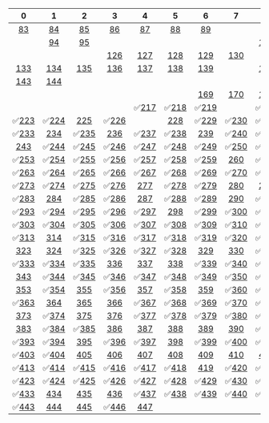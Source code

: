 | 0 | 1 | 2 | 3 | 4 | 5 | 6 | 7 | 8 | 9 |
| :---: | :---: | :---: | :---: | :---: | :---: | :---: | :---: | :---: | :---: |
| [83](./contest/0/083/) | [84](./contest/0/084/) | [85](./contest/0/085/) | [86](./contest/0/086/) | [87](./contest/0/087/) | [88](./contest/0/088/) | [89](./contest/0/089/) |  |  |  |
|  | [94](./contest/0/094/) | [95](./contest/0/095/) |  |  |  |  |  | [101](./contest/1/101/) |  |
|  |  |  | [126](./contest/1/126/) | [127](./contest/1/127/) | [128](./contest/1/128/) | [129](./contest/1/129/) | [130](./contest/1/130/) |  | [132](./contest/1/132/) |
| [133](./contest/1/133/) | [134](./contest/1/134/) | [135](./contest/1/135/) | [136](./contest/1/136/) | [137](./contest/1/137/) | [138](./contest/1/138/) | [139](./contest/1/139/) |  | [141](./contest/1/141/) | [142](./contest/1/142/) |
| [143](./contest/1/143/) | [144](./contest/1/144/) |  |  |  |  |  |  |  |  |
|  |  |  |  |  |  | [169](./contest/1/169/) | [170](./contest/1/170/) | [171](./contest/1/171/) |  |
|  |  |  |  | ✅[217](./contest/2/217/) | ✅[218](./contest/2/218/) | ✅[219](./contest/2/219/) |  | ✅[221](./contest/2/221/) | ✅[222](./contest/2/222/) |
| ✅[223](./contest/2/223/) | ✅[224](./contest/2/224/) | [225](./contest/2/225/) | ✅[226](./contest/2/226/) |  | [228](./contest/2/228/) | ✅[229](./contest/2/229/) | ✅[230](./contest/2/230/) | ✅[231](./contest/2/231/) | ✅[232](./contest/2/232/) |
| ✅[233](./contest/2/233/) | [234](./contest/2/234/) | ✅[235](./contest/2/235/) | [236](./contest/2/236/) | ✅[237](./contest/2/237/) | ✅[238](./contest/2/238/) | [239](./contest/2/239/) | ✅[240](./contest/2/240/) | ✅[241](./contest/2/241/) | ✅[242](./contest/2/242/) |
| [243](./contest/2/243/) | ✅[244](./contest/2/244/) | ✅[245](./contest/2/245/) | ✅[246](./contest/2/246/) | ✅[247](./contest/2/247/) | ✅[248](./contest/2/248/) | ✅[249](./contest/2/249/) | ✅[250](./contest/2/250/) | ✅[251](./contest/2/251/) | ✅[252](./contest/2/252/) |
| ✅[253](./contest/2/253/) | ✅[254](./contest/2/254/) | ✅[255](./contest/2/255/) | ✅[256](./contest/2/256/) | ✅[257](./contest/2/257/) | ✅[258](./contest/2/258/) | ✅[259](./contest/2/259/) | [260](./contest/2/260/) | ✅[261](./contest/2/261/) | ✅[262](./contest/2/262/) |
| ✅[263](./contest/2/263/) | ✅[264](./contest/2/264/) | ✅[265](./contest/2/265/) | ✅[266](./contest/2/266/) | ✅[267](./contest/2/267/) | ✅[268](./contest/2/268/) | ✅[269](./contest/2/269/) | ✅[270](./contest/2/270/) | ✅[271](./contest/2/271/) | [272](./contest/2/272/) |
| ✅[273](./contest/2/273/) | ✅[274](./contest/2/274/) | ✅[275](./contest/2/275/) | ✅[276](./contest/2/276/) | [277](./contest/2/277/) | ✅[278](./contest/2/278/) | ✅[279](./contest/2/279/) | [280](./contest/2/280/) | [281](./contest/2/281/) | ✅[282](./contest/2/282/) |
| ✅[283](./contest/2/283/) | [284](./contest/2/284/) | ✅[285](./contest/2/285/) | ✅[286](./contest/2/286/) | [287](./contest/2/287/) | ✅[288](./contest/2/288/) | ✅[289](./contest/2/289/) | [290](./contest/2/290/) | ✅[291](./contest/2/291/) | ✅[292](./contest/2/292/) |
| ✅[293](./contest/2/293/) | ✅[294](./contest/2/294/) | ✅[295](./contest/2/295/) | ✅[296](./contest/2/296/) | ✅[297](./contest/2/297/) | [298](./contest/2/298/) | ✅[299](./contest/2/299/) | ✅[300](./contest/3/300/) | ✅[301](./contest/3/301/) | ✅[302](./contest/3/302/) |
| ✅[303](./contest/3/303/) | ✅[304](./contest/3/304/) | ✅[305](./contest/3/305/) | ✅[306](./contest/3/306/) | ✅[307](./contest/3/307/) | ✅[308](./contest/3/308/) | ✅[309](./contest/3/309/) | ✅[310](./contest/3/310/) | ✅[311](./contest/3/311/) | ✅[312](./contest/3/312/) |
| ✅[313](./contest/3/313/) | [314](./contest/3/314/) | ✅[315](./contest/3/315/) | ✅[316](./contest/3/316/) | ✅[317](./contest/3/317/) | ✅[318](./contest/3/318/) | ✅[319](./contest/3/319/) | ✅[320](./contest/3/320/) | ✅[321](./contest/3/321/) | ✅[322](./contest/3/322/) |
| [323](./contest/3/323/) | [324](./contest/3/324/) | ✅[325](./contest/3/325/) | ✅[326](./contest/3/326/) | ✅[327](./contest/3/327/) | ✅[328](./contest/3/328/) | [329](./contest/3/329/) | [330](./contest/3/330/) | ✅[331](./contest/3/331/) | ✅[332](./contest/3/332/) |
| ✅[333](./contest/3/333/) | ✅[334](./contest/3/334/) | ✅[335](./contest/3/335/) | [336](./contest/3/336/) | [337](./contest/3/337/) | [338](./contest/3/338/) | ✅[339](./contest/3/339/) | ✅[340](./contest/3/340/) | ✅[341](./contest/3/341/) | [342](./contest/3/342/) |
| [343](./contest/3/343/) | ✅[344](./contest/3/344/) | ✅[345](./contest/3/345/) | ✅[346](./contest/3/346/) | ✅[347](./contest/3/347/) | ✅[348](./contest/3/348/) | ✅[349](./contest/3/349/) | ✅[350](./contest/3/350/) | ✅[351](./contest/3/351/) | ✅[352](./contest/3/352/) |
| [353](./contest/3/353/) | ✅[354](./contest/3/354/) | [355](./contest/3/355/) | ✅[356](./contest/3/356/) | [357](./contest/3/357/) | ✅[358](./contest/3/358/) | [359](./contest/3/359/) | ✅[360](./contest/3/360/) | ✅[361](./contest/3/361/) | ✅[362](./contest/3/362/) |
| ✅[363](./contest/3/363/) | [364](./contest/3/364/) | [365](./contest/3/365/) | [366](./contest/3/366/) | ✅[367](./contest/3/367/) | ✅[368](./contest/3/368/) | ✅[369](./contest/3/369/) | ✅[370](./contest/3/370/) | ✅[371](./contest/3/371/) | [372](./contest/3/372/) |
| [373](./contest/3/373/) | ✅[374](./contest/3/374/) | [375](./contest/3/375/) | [376](./contest/3/376/) | ✅[377](./contest/3/377/) | ✅[378](./contest/3/378/) | ✅[379](./contest/3/379/) | ✅[380](./contest/3/380/) | ✅[381](./contest/3/381/) | ✅[382](./contest/3/382/) |
| [383](./contest/3/383/) | ✅[384](./contest/3/384/) | ✅[385](./contest/3/385/) | [386](./contest/3/386/) | [387](./contest/3/387/) | [388](./contest/3/388/) | [389](./contest/3/389/) | [390](./contest/3/390/) | ✅[391](./contest/3/391/) | ✅[392](./contest/3/392/) |
| ✅[393](./contest/3/393/) | ✅[394](./contest/3/394/) | [395](./contest/3/395/) | ✅[396](./contest/3/396/) | ✅[397](./contest/3/397/) | [398](./contest/3/398/) | ✅[399](./contest/3/399/) | ✅[400](./contest/4/400/) | ✅[401](./contest/4/401/) | ✅[402](./contest/4/402/) |
| ✅[403](./contest/4/403/) | ✅[404](./contest/4/404/) | [405](./contest/4/405/) | [406](./contest/4/406/) | [407](./contest/4/407/) | [408](./contest/4/408/) | [409](./contest/4/409/) | [410](./contest/4/410/) | [411](./contest/4/411/) | ✅[412](./contest/4/412/) |
| ✅[413](./contest/4/413/) | ✅[414](./contest/4/414/) | ✅[415](./contest/4/415/) | ✅[416](./contest/4/416/) | ✅[417](./contest/4/417/) | ✅[418](./contest/4/418/) | [419](./contest/4/419/) | ✅[420](./contest/4/420/) | ✅[421](./contest/4/421/) | ✅[422](./contest/4/422/) |
| ✅[423](./contest/4/423/) | ✅[424](./contest/4/424/) | ✅[425](./contest/4/425/) | ✅[426](./contest/4/426/) | ✅[427](./contest/4/427/) | ✅[428](./contest/4/428/) | ✅[429](./contest/4/429/) | ✅[430](./contest/4/430/) | ✅[431](./contest/4/431/) | ✅[432](./contest/4/432/) |
| ✅[433](./contest/4/433/) | [434](./contest/4/434/) | [435](./contest/4/435/) | [436](./contest/4/436/) | ✅[437](./contest/4/437/) | ✅[438](./contest/4/438/) | ✅[439](./contest/4/439/) | ✅[440](./contest/4/440/) | ✅[441](./contest/4/441/) | ✅[442](./contest/4/442/) |
| ✅[443](./contest/4/443/) | [444](./contest/4/444/) | [445](./contest/4/445/) | ✅[446](./contest/4/446/) | [447](./contest/4/447/) |  |  |  |  |  |
